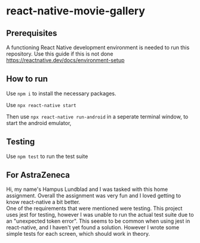# react-native-movie-gallery

## Prerequisites
A functioning React Native development environment is needed to run this repository. Use this guide if this is not done https://reactnative.dev/docs/environment-setup

## How to run
Use `npm i` to install the necessary packages.


Use `npx react-native start` 


Then use `npx react-native run-android` in a seperate terminal window, to start the android emulator, 

## Testing
Use `npm test` to run the test suite


## For AstraZeneca

Hi, my name's Hampus Lundblad and I was tasked with this home assignment. Overall the assignment was very fun and I loved getting to know react-native a bit better.  
One of the requirements that were mentioned were testing. This project uses jest for testing, however I was unable to run the actual test suite due to an "unexpected token error". This seems to be common when using jest in react-native, and I haven't yet found a solution. However I wrote some simple tests for each screen, which should work in theory. 
